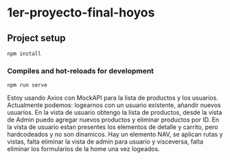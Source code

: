 # 1er-proyecto-final-hoyos

## Project setup
```
npm install
```

### Compiles and hot-reloads for development
```
npm run serve
```

Estoy usando Axios con MockAPI para la lista de productos y los usuarios. Actualmente podemos: logearnos con un usuario existente,
añandir nuevos usuarios.
En la vista de usuario obtengo la lista de productos, desde la vista de Admin puedo agregar nuevos productos y eliminar productos por ID.
En la vista de usuario estan presentes los elementos de detalle y carrito, pero hardcodeados y no son dinamicos. 
Hay un elemento NAV, se aplican rutas y vistas, falta eliminar la vista de admin para usuario y visceversa, falta eliminar los formularios de la home una vez
logeados.

